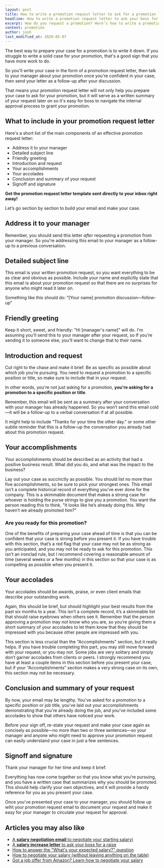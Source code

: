 ```yaml
---
layout: post
title: How to write a promotion request letter to ask for a promotion (2020)
headline: How to write a promotion request letter to ask your boss for a promotion
excerpt: How do you request a promotion? Here’s how to write a promotion request letter, schedule a meeting with your boss, and follow up to get your next promotion.
context: promotion
author: josh
last_modified_at: 2020-05-07
---
```

The best way to prepare your case for a promotion is to write it down. If you struggle to write a solid case for your promotion, that's a good sign that you have more work to do.

So you'll write your case in the form of a promotion request letter, then talk to your manager about your promotion once you're confident in your case, then send your letter as a follow-up after your discussion.

That means your promotion request letter will not only help you prepare your case to ask for your promotion, but it will serve as a written summary of your request later on so it's easy for boss to navigate the internal approval process to grant your promotion.

## What to include in your promotion request letter

Here's a short list of the main components of an effective promotion request letter:

* Address it to your manager
* Detailed subject line
* Friendly greeting
* Introduction and request
* Your accomplishments
* Your accolades
* Conclusion and summary of your request
* Signoff and signature

<!-- Here’s what your case for a promotion will look like once you’ve written it down. I’ve numbered each section in brackets so we can talk about it afterward.

<div class='sample-email'>
<p>
	<strong>[1. Address] To: [Your manager]</strong><br>
	<strong>[2. Subject] Subject: [Your name]</strong> promotion discussion—follow-up
</p>
<hr>
<p><strong>[3. Greeting]</strong> Hi <strong>[Your manager's name]</strong></p>
<p><strong>[4. Introduction and request]</strong> Thanks for your time the other day. As I mentioned in our conversation, I would like to be considered for a promotion to <strong>[target job title]</strong>.</p>

<p><strong>[5. Accomplishments Intro]</strong> I’ve been working very hard to prepare for this opportunity, and I think I am ready. Here are some of my accomplishments over the past several months:</p>

<p><strong>[6. Accomplishments]</strong></p>
<ul>
<li><strong>Activity to result</strong></li>
<li><strong>Activity to result</strong></li>
<li><strong>Activity to result</strong></li>
<li><strong>Activity to result</strong></li>
</ul>

<p><strong>[7. Accolades Intro]</strong> And here is some feedback I’ve received from clients and coworkers over the past several months—their feedback speaks louder than anything I could say:</p>

<p><strong>[8. Accolades]</strong></p>
<ul>
<li><strong>Client or coworker name—"Quote" or general feedback documented in email or survey</strong></li>
<li><strong>Client or coworker name—“Quote” or general feedback documented in email or survey</strong></li>
<li><strong>Client or coworker name—“Quote” or general feedback documented in email or survey</strong></li>
</ul>
<p><strong>[9. Conclusion and repeated request]</strong> I believe the accomplishments and feedback above show that I am ready for this move, and for greater responsibility and compensation. I look forward to hearing what else you need from me to help make this happen.</p>

<p><strong>[10. Signoff and signature]</strong> Thanks again for your time and consideration!</p>

<p>All the best</p>

<p><strong>[Your name]</strong></p>
</div>

Now, all you need to do is go through the template and replace anything in **bold** with the appropriate piece of information. This should be pretty easy because you’ve already done all the hard work. Feel free to edit this email to make it your own. This is just a template to get you started and show you the bare necessities you should include to make this as useful as possible. -->

<div data-offer-plinko="optional">
	<p><strong>Get the promotion request letter template sent directly to your inbox right away!</strong></p>
</div>
<div class="inline-ad hidden"></div>

Let’s go section by section to build your email and make your case.

## Address it to your manager

Remember, you should send this letter *after* requesting a promotion from your manager. So you're addressing this email to your manager as a follow-up to a previous conversation.

## Detailed subject line

This email is your written promotion request, so you want everything to be as clear and obvious as possible. Include your name and explicitly state that this email is about your promotion request so that there are no surprises for anyone who might read it later on.

Something like this should do: “[Your name] promotion discussion—follow-up”

## Friendly greeting

Keep it short, sweet, and friendly: "Hi [manager's name]" will do. I'm assuming you’ll send this to your manager after your request, so If you’re sending it to someone else, you’ll want to change that to their name.

## Introduction and request

Cut right to the chase and make it brief. Be as specific as possible about which job you’re pursuing. You need to request a promotion to a specific position or title, so make sure to include that in your request.

In other words, you're not just asking for a promotion, **you're asking for a promotion to a specific position or title**.

Remember, this email will be sent as a summary after your conversation with your manager has already happened. So you won’t send this email cold—it will be a follow-up to a verbal conversation if at all possible.

It might help to include "Thanks for your time the other day." or some other subtle reminder that this is a follow-up the conversation you already had about this promotion request.

## Your accomplishments

Your accomplishments should be described as an activity that had a positive business result. What did you do, and what was the impact to the business?

Lay out your case as succinctly as possible. You should list no more than five accomplishments, so be sure to pick your strongest ones. This email isn’t a complete historical record of everything you’ve ever done for the company. This is a skimmable document that makes a strong case for whoever is holding the purse strings to give you a promotion. You want the person reading this to think, "It looks like he’s already doing this. Why haven’t we already promoted him?"

### Are you ready for this promotion?

One of the benefits of preparing your case ahead of time is that you can be confident that your case is strong before you present it. If you have trouble with this section, that’s a red flag that your case may not be as strong as you anticipated, and you may not be ready to ask for this promotion. This isn’t an ironclad rule, but I recommend covering a reasonable amount of time (several weeks or a few months) in this section so that your case is as compelling as possible when you present it.

## Your accolades

Your accolades should be awards, praise, or even client emails that describe your outstanding work.

Again, this should be brief, but should highlight your best results from the past six months to a year. This isn’t a complete record, it’s a skimmable list that should raise eyebrows when others see it. Remember that the person approving a promotion may not know who you are, so you’re giving them a short summary of your accolades to let them know that they should be impressed with you because other people are impressed with you.

This section is less crucial than the "Accomplishments" section, but it really helps. If you have trouble completing this part, you may still move forward with your request, or you may not. Some jobs are very solitary and simply don’t garner accolades from clients or peers. I strongly recommend you have at least a couple items in this section before you present your case, but if your “Accomplishments” section makes a very strong case on its own, this section may not be necessary.

## Conclusion and summary of your request

By now, your email may be lengthy. You've asked for a promotion to a specific position or job title, you've laid out your accomplishments demonstrating that you're already doing the job, and you've included some accolades to show that others have noticed your work.

Before your sign off, re-state your request and make your case again as concisely as possible—no more than two or three sentences—so your manager and anyone who might need to approve your promotion request can easily understand your case in just a few sentences.

## Signoff and signature

Thank your manager for her time and keep it brief.

Everything has now come together so that you know what you’re pursuing, and you have a written case that summarizes why you should be promoted. This should help clarify your own objectives, and it will provide a handy reference for you as you present your case.

Once you've presented your case to your manager, you should follow up wiht your promotion request email to document your request and make it easy for your manager to circulate your request for approval.

## Articles you may also like

- [A **salary negotiation email** to negotiate your starting salary)](https://fearlesssalarynegotiation.com/salary-negotiation-email-sample/)
- [A **salary increase letter** to ask your boss for a raise](https://fearlesssalarynegotiation.com/salary-increase-letter-sample/)
- [How to answer the "What's your expected salary?" question](https://fearlesssalarynegotiation.com/the-dreaded-salary-question/)
- [How to negotiate your salary (without leaving anything on the table)](https://fearlesssalarynegotiation.com/salary-negotiation-guide/)
- [Got a job offer from Amazon? Learn how to negotiate your salary](https://fearlesssalarynegotiation.com/amazon-salary-negotiation/)
<div class="inline-ad hidden"></div>